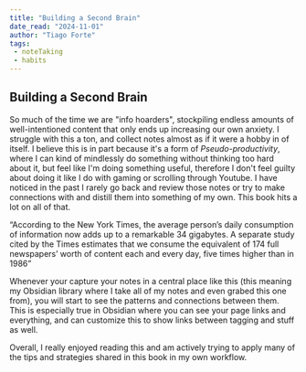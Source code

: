 ```yaml
---
title: "Building a Second Brain"
date_read: "2024-11-01"
author: "Tiago Forte"
tags:
 - noteTaking
 - habits
---
```

## Building a Second Brain
So much of the time we are "info hoarders", stockpiling endless amounts of well-intentioned content that only ends up increasing our own anxiety. I struggle with this a ton, and collect notes almost as if it were a hobby in of itself. I believe this is in part because it's a form of *Pseudo-productivity*, where I can kind of mindlessly do something without thinking too hard about it, but feel like I'm doing something useful, therefore I don't feel guilty about doing it like I do with gaming or scrolling through Youtube. I have noticed in the past I rarely go back and review those notes or try to make connections with and distill them into something of my own. This book hits a lot on all of that.

“According to the New York Times, the average person’s daily consumption of information now adds up to a remarkable 34 gigabytes. A separate study cited by the Times estimates that we consume the equivalent of 174 full newspapers’ worth of content each and every day, five times higher than in 1986”

Whenever your capture your notes in a central place like this (this meaning my Obsidian library where I take all of my notes and even grabed this one from), you will start to see the patterns and connections between them. This is especially true in Obsidian where you can see your page links and everything, and can customize this to show links between tagging and stuff as well.

Overall, I really enjoyed reading this and am actively trying to apply many of the tips and strategies shared in this book in my own workflow.

